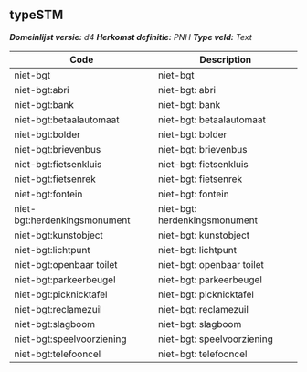 ## typeSTM

*__Domeinlijst versie:__ d4*
*__Herkomst definitie:__ PNH*
*__Type veld:__ Text*

|__Code__ |__Description__	|
|	---	|	---	|
| niet-bgt | niet-bgt |
| niet-bgt:abri | niet-bgt: abri |
| niet-bgt:bank | niet-bgt: bank |
| niet-bgt:betaalautomaat | niet-bgt: betaalautomaat |
| niet-bgt:bolder | niet-bgt: bolder |
| niet-bgt:brievenbus | niet-bgt: brievenbus |
| niet-bgt:fietsenkluis | niet-bgt: fietsenkluis |
| niet-bgt:fietsenrek | niet-bgt: fietsenrek |
| niet-bgt:fontein | niet-bgt: fontein |
| niet-bgt:herdenkingsmonument | niet-bgt: herdenkingsmonument |
| niet-bgt:kunstobject | niet-bgt: kunstobject |
| niet-bgt:lichtpunt | niet-bgt: lichtpunt |
| niet-bgt:openbaar toilet | niet-bgt: openbaar toilet |
| niet-bgt:parkeerbeugel | niet-bgt: parkeerbeugel |
| niet-bgt:picknicktafel | niet-bgt: picknicktafel |
| niet-bgt:reclamezuil | niet-bgt: reclamezuil |
| niet-bgt:slagboom | niet-bgt: slagboom |
| niet-bgt:speelvoorziening | niet-bgt: speelvoorziening |
| niet-bgt:telefooncel | niet-bgt: telefooncel |
